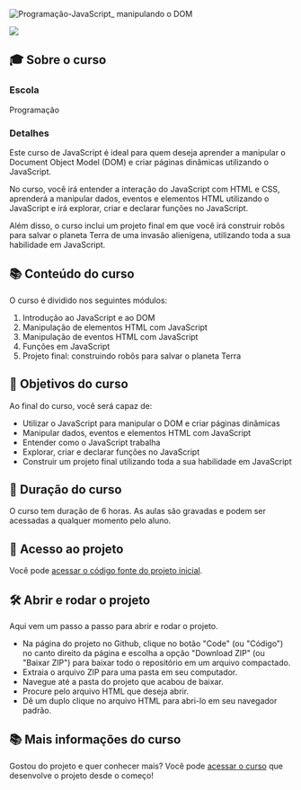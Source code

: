 ![Programação-JavaScript_ manipulando o DOM](https://user-images.githubusercontent.com/112638042/230458921-e1475070-cfda-47b8-855b-efb070f9fbfd.png)

![](https://img.shields.io/github/license/alura-cursos/android-com-kotlin-personalizando-ui)
## 🎓 Sobre o curso

### Escola
Programação

### Detalhes
Este curso de JavaScript é ideal para quem deseja aprender a manipular o Document Object Model (DOM) e criar páginas dinâmicas utilizando o JavaScript.

No curso, você irá entender a interação do JavaScript com HTML e CSS, aprenderá a manipular dados, eventos e elementos HTML utilizando o JavaScript e irá explorar, criar e declarar funções no JavaScript.

Além disso, o curso inclui um projeto final em que você irá construir robôs para salvar o planeta Terra de uma invasão alienígena, utilizando toda a sua habilidade em JavaScript.

## 📚 Conteúdo do curso

O curso é dividido nos seguintes módulos:

1. Introdução ao JavaScript e ao DOM
2. Manipulação de elementos HTML com JavaScript
3. Manipulação de eventos HTML com JavaScript
4. Funções em JavaScript
5. Projeto final: construindo robôs para salvar o planeta Terra

## 🎯 Objetivos do curso

Ao final do curso, você será capaz de:
- Utilizar o JavaScript para manipular o DOM e criar páginas dinâmicas
- Manipular dados, eventos e elementos HTML com JavaScript
- Entender como o JavaScript trabalha
- Explorar, criar e declarar funções no JavaScript
- Construir um projeto final utilizando toda a sua habilidade em JavaScript

## 📅 Duração do curso

O curso tem duração de 6 horas. As aulas são gravadas e podem ser acessadas a qualquer momento pelo aluno.

## 📁 Acesso ao projeto

Você pode [acessar o código fonte do projeto inicial](https://pedromarins.com/alura-robotron/).

## 🛠️ Abrir e rodar o projeto

Aqui vem um passo a passo para abrir e rodar o projeto.

- Na página do projeto no Github, clique no botão "Code" (ou "Código") no canto direito da página e escolha a opção "Download ZIP" (ou "Baixar ZIP") para baixar todo o repositório em um arquivo compactado.
- Extraia o arquivo ZIP para uma pasta em seu computador.
- Navegue até a pasta do projeto que acabou de baixar.
- Procure pelo arquivo HTML que deseja abrir.
- Dê um duplo clique no arquivo HTML para abri-lo em seu navegador padrão.

## 📚 Mais informações do curso

Gostou do projeto e quer conhecer mais? Você pode [acessar o curso](https://cursos.alura.com.br/course/javascript-manipulando-dom) que desenvolve o projeto desde o começo!
